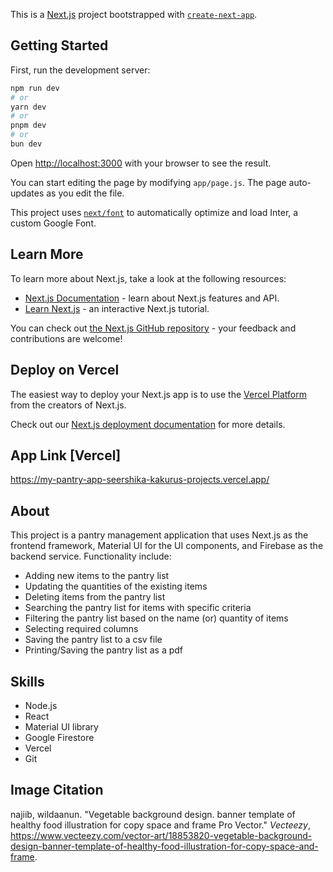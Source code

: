 This is a [Next.js](https://nextjs.org/) project bootstrapped with [`create-next-app`](https://github.com/vercel/next.js/tree/canary/packages/create-next-app).

## Getting Started

First, run the development server:

```bash
npm run dev
# or
yarn dev
# or
pnpm dev
# or
bun dev
```

Open [http://localhost:3000](http://localhost:3000) with your browser to see the result.

You can start editing the page by modifying `app/page.js`. The page auto-updates as you edit the file.

This project uses [`next/font`](https://nextjs.org/docs/basic-features/font-optimization) to automatically optimize and load Inter, a custom Google Font.

## Learn More

To learn more about Next.js, take a look at the following resources:

- [Next.js Documentation](https://nextjs.org/docs) - learn about Next.js features and API.
- [Learn Next.js](https://nextjs.org/learn) - an interactive Next.js tutorial.

You can check out [the Next.js GitHub repository](https://github.com/vercel/next.js/) - your feedback and contributions are welcome!

## Deploy on Vercel

The easiest way to deploy your Next.js app is to use the [Vercel Platform](https://vercel.com/new?utm_medium=default-template&filter=next.js&utm_source=create-next-app&utm_campaign=create-next-app-readme) from the creators of Next.js.

Check out our [Next.js deployment documentation](https://nextjs.org/docs/deployment) for more details.

## App Link [Vercel]

https://my-pantry-app-seershika-kakurus-projects.vercel.app/

## About
This project is a pantry management application that uses Next.js as the frontend framework, Material UI for the UI components, and Firebase as the backend service.
Functionality include:
- Adding new items to the pantry list
- Updating the quantities of the existing items
- Deleting items from the pantry list
- Searching the pantry list for items with specific criteria
- Filtering the pantry list based on the name (or) quantity of items
- Selecting required columns
- Saving the pantry list to a csv file
- Printing/Saving the pantry list as a pdf

## Skills
- Node.js
- React
- Material UI library
- Google Firestore
- Vercel
- Git


## Image Citation

najiib, wildaanun. "Vegetable background design. banner template of healthy food illustration for copy space and frame Pro Vector." *Vecteezy*, https://www.vecteezy.com/vector-art/18853820-vegetable-background-design-banner-template-of-healthy-food-illustration-for-copy-space-and-frame.
